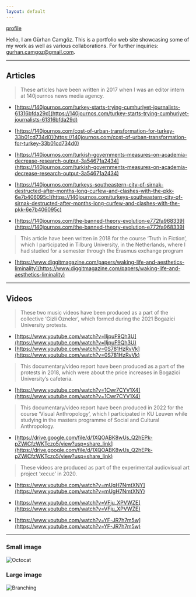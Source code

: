 ```yaml
---
layout: default
---
```

[profile](/assets/images/photo1.jpg)

Hello, I am Gürhan Camgöz. This is a portfolio web site showcasing some of my work as well as various collaborations. For further inquiries: [gurhan.camgoz@gmail.com](mailto:gurhan.camgoz@gmail.com).

* * *

## Articles

> These articles have been written in 2017 when I was an editor intern at 140journos news media agency.

  - [https://140journos.com/turkey-starts-trying-cumhuriyet-journalists-61316bfda29d](https://140journos.com/turkey-starts-trying-cumhuriyet-journalists-61316bfda29d)

  - [https://140journos.com/cost-of-urban-transformation-for-turkey-33b01cd734d0](https://140journos.com/cost-of-urban-transformation-for-turkey-33b01cd734d0)

  - [https://140journos.com/turkish-governments-measures-on-academia-decrease-research-output-3a54671a2434](https://140journos.com/turkish-governments-measures-on-academia-decrease-research-output-3a54671a2434)

  - [https://140journos.com/turkeys-southeastern-city-of-sirnak-destructed-after-months-long-curfew-and-clashes-with-the-pkk-6e7b406095c](https://140journos.com/turkeys-southeastern-city-of-sirnak-destructed-after-months-long-curfew-and-clashes-with-the-pkk-6e7b406095c)

  - [https://140journos.com/the-banned-theory-evolution-e772fa968339](https://140journos.com/the-banned-theory-evolution-e772fa968339)

>This article have been written  in 2018 for the course ‘Truth in Fiction’, which I participated in Tilburg University, in the Netherlands, where I had studied for a semester through the Erasmus exchange program

  - [https://www.diggitmagazine.com/papers/waking-life-and-aesthetics-liminality](https://www.diggitmagazine.com/papers/waking-life-and-aesthetics-liminality) 

* * *

## Videos

>These two music videos have been produced as a part of the collective ‘Gizli Özneler’, which formed during the 2021 Bogazici University protests. 

  - [https://www.youtube.com/watch?v=IIjpuF9Qh3U](https://www.youtube.com/watch?v=IIjpuF9Qh3U)
  - [https://www.youtube.com/watch?v=0S781HzRvVk](https://www.youtube.com/watch?v=0S781HzRvVk)

>This documentary/video report have been produced as a part of the protests in 2018, which were about the price increases in Bogazici University’s cafeteria.

  - [https://www.youtube.com/watch?v=1Cwr7CYV1X4](https://www.youtube.com/watch?v=1Cwr7CYV1X4) 

>This documentary/video report have been produced in 2022 for the course ‘Visual Anthropology’, which I participated in KU Leuven while studying in the masters programme of Social and Cultural Anthropology.

  - [https://drive.google.com/file/d/1XQOABK8wUs_Q2hEPk-pZWlCfzWKTczo5/view?usp=share_link](https://drive.google.com/file/d/1XQOABK8wUs_Q2hEPk-pZWlCfzWKTczo5/view?usp=share_link)


>These videos are produced as part of the experimental audiovisual art project ‘xecuc’ in 2020. 

  - [https://www.youtube.com/watch?v=mUgH7NmtXNY](https://www.youtube.com/watch?v=mUgH7NmtXNY)

  - [https://www.youtube.com/watch?v=VFju_XPVWZE](https://www.youtube.com/watch?v=VFju_XPVWZE)

  - [https://www.youtube.com/watch?v=YF-JR7h7m5w](https://www.youtube.com/watch?v=YF-JR7h7m5w)

* * *

### Small image

![Octocat](https://github.githubassets.com/images/icons/emoji/octocat.png)

### Large image

![Branching](https://guides.github.com/activities/hello-world/branching.png)


